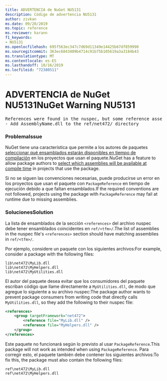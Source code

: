 ```yaml
---
title: ADVERTENCIA de NuGet NU5131
description: Código de advertencia NU5131
author: zivkan
ms.date: 09/20/2019
ms.topic: reference
ms.reviewer: karann
f1_keywords:
- NU5131
ms.openlocfilehash: 695f563ec347c7d69d11349e14425b67df859990
ms.sourcegitcommit: 363ec6843409b4714c91b75b105619a3a3184b43
ms.translationtype: MT
ms.contentlocale: es-ES
ms.lasthandoff: 10/16/2019
ms.locfileid: "72380511"
---
```

# <a name="nuget-warning-nu5131"></a><span data-ttu-id="2bfe3-103">ADVERTENCIA de NuGet NU5131</span><span class="sxs-lookup"><span data-stu-id="2bfe3-103">NuGet Warning NU5131</span></span>

<pre>References were found in the nuspec, but some reference assemblies were not found in both the nuspec and ref folder. Add the following reference assemblies:
- Add AssemblyName.dll to the ref/net472/ directory</pre>

### <a name="issue"></a><span data-ttu-id="2bfe3-104">Problema</span><span class="sxs-lookup"><span data-stu-id="2bfe3-104">Issue</span></span>

<span data-ttu-id="2bfe3-105">NuGet tiene una característica que permite a los autores de paquetes [seleccionar qué ensamblados estarán disponibles en tiempo de compilación](https://docs.microsoft.com/en-gb/nuget/create-packages/select-assemblies-referenced-by-projects) en los proyectos que usan el paquete.</span><span class="sxs-lookup"><span data-stu-id="2bfe3-105">NuGet has a feature to allow package authors to [select which assemblies will be available at compile time](https://docs.microsoft.com/en-gb/nuget/create-packages/select-assemblies-referenced-by-projects) in projects that use the package.</span></span>

<span data-ttu-id="2bfe3-106">Si no se siguen las convenciones necesarias, puede producirse un error en los proyectos que usan el paquete con `PackageReference` en tiempo de ejecución debido a que faltan ensamblados.</span><span class="sxs-lookup"><span data-stu-id="2bfe3-106">If the required conventions are not followed, projects using the package with `PackageReference` may fail at runtime due to missing assemblies.</span></span>

### <a name="solution"></a><span data-ttu-id="2bfe3-107">Soluciones</span><span class="sxs-lookup"><span data-stu-id="2bfe3-107">Solution</span></span>

<span data-ttu-id="2bfe3-108">La lista de ensamblados de la sección `<references>` del archivo nuspec debe tener ensamblados coincidentes en `ref/<tfm>/`.</span><span class="sxs-lookup"><span data-stu-id="2bfe3-108">The list of assemblies in the nuspec file's `<references>` section should have matching assemblies in `ref/<tfm>/`.</span></span>

<span data-ttu-id="2bfe3-109">Por ejemplo, considere un paquete con los siguientes archivos:</span><span class="sxs-lookup"><span data-stu-id="2bfe3-109">For example, consider a package with the following files:</span></span>

```text
lib\net472\MyLib.dll
lib\net472\MyHelpers.dll
lib\net472\MyUtilities.dll
```

<span data-ttu-id="2bfe3-110">El autor del paquete desea evitar que los consumidores del paquete escriban código que llame directamente a `MyUtilities.dll`, de modo que agregue lo siguiente a su archivo nuspec:</span><span class="sxs-lookup"><span data-stu-id="2bfe3-110">The package author wants to prevent package consumers from writing code that directly calls `MyUtilities.dll`, so they add the following to their nuspec file:</span></span>

```xml
<references>
    <group targetFramework="net472">
        <reference file="MyLib.dll" />
        <reference file="MyHelpers.dll" />
    </group>
</references>
```

<span data-ttu-id="2bfe3-111">Este paquete no funcionará según lo previsto al usar `PackageReference`.</span><span class="sxs-lookup"><span data-stu-id="2bfe3-111">This package will not work as intended when using `PackageReference`.</span></span> <span data-ttu-id="2bfe3-112">Para corregir esto, el paquete también debe contener los siguientes archivos:</span><span class="sxs-lookup"><span data-stu-id="2bfe3-112">To fix this, the package must also contain the following files:</span></span>

```text
ref\net472\MyLib.dll
ref\net472\MyHelpers.dll
```
